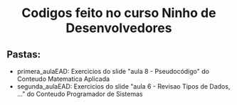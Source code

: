 <h1 align= 'center'>
  Codigos feito no curso Ninho de Desenvolvedores
</h1>
<h2>Pastas:
</h2>

* primera_aulaEAD: Exercicios do slide "aula 8 - Pseudocódigo" do Conteudo Matematica Aplicada
* segunda_aulaEAD: Exercicios do slide "aula 6 - Revisao Tipos de Dados, ..." do Conteudo Programador de Sistemas
